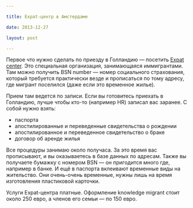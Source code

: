 ```yaml
---

title: Expat-центр в Амстердаме

date: 2013-12-27

layout: post

---
```

Первое что нужно сделать по приезду в Голландию — посетить [Expat center](http://www.iamsterdam.com/en-GB/living/Expatcenter). Это специальная организация, занимающаяся иммигрантами. Там можно получить BSN number — номер социального страхования, который требуется практически везде и прописаться по тому адресу, где мигрант поселился (даже если это временное жилье).
<excerpt/>

Прием там ведется по записи. Если вы готовитесь приехать в Голландию, лучше чтобы кто-то (например HR) записал вас заранее. С собой нужно взять:

*   паспорта
*   апостилированные и переведенные свидетельства о рождении
*   апостилированное и переведенное свидетельство о браке
*   договор об аренде жилья

Все процедуры занимаю около получаса. За это время вас прописывают, и вы оказываетесь в базе данных по адресам. Также вы получаете бумажку с номером BSN — он пригодится много где, например в банке. И ещё в паспорта вклеивают временные виды на жительство. Они очень-очень временные, нужны лишь на время изготовления пластиковой карточки.

Услуги Expat-центра платные. Оформление knowledge migrant стоит около 250 евро, а членов его семьи — по 150 евро.
